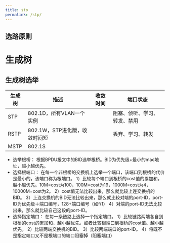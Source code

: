 ```yaml
---
title: sto
permalink: /stp/
---
```

## 选路原则

# 生成树
## 生成树选举

| 生成树 | 描述    | 收敛时间 | 端口状态                            |
|--------|---------|----------|-----------------------------------|
| STP    | 802.1D，所有VLAN一个实例  |          | 阻塞、侦听、学习、转发、禁用      |
| RSTP   | 802.1W，STP进化版，收敛时间短  |          | 丢弃、学习、转发                  |
| MSTP   | 802.1S  |          |                                   |

- 选举根桥：
根据BPDU报文中的BID选举根桥。BID为优先级+最小的mac地址，越小越优先。
- 选择根端口：
在每一个非根桥的交换机上选举一个端口，该端口到根桥的代价是最小的，该端口称为根端口。
1）比较每个端口到根桥的cost值的累加和，越小越优先。10M=cost为100，100M=cost为19，1000M=cost为4，10000M=cost为2。
2）cost值无法比较出来，那么就比较上连交换机的BID。
3）上连交换机的BID无法比较出来，那么就比较对端的port-ID，port-ID为优先级＋端口编号，128+端口编号（如f/1）
4）对端的port-ID无法比较出来，那么就比较自己这段的port-ID。
- 选择指定端口：
在每一条链路上选择一个指定端口。
1）比较链路两端各自到根桥的cost的累加和，越小越优先。或者比较根端口到根桥的cost值。越小越优先。
2）比较两端交换机的BID。
3）比较两端端口的port-ID。
4）将既不是指定端口又不是根端口的端口阻塞掉（阻塞端口）
